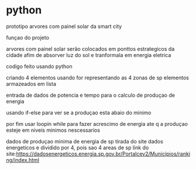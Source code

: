 # python
prototipo arvores com painel solar da smart city

funçao do projeto

arvores com painel solar serão colocados em ponttos estrategicos da cidade afim de absorver luz do sol e tranformala em energia eletrica

codigo feito usando python

criando 4 elementos usando for representando as 4 zonas  de sp
elementos armazeados em lista

entrada de dados de potencia e tempo para o calculo de produçao de energia

usando if-else para ver se a produçao esta abaio do minimo

por fim usar loopin while para fazer acrescimo de energia ate q a produçao esteje em niveis minimos nescessarios

dados de produçao minima de energia de sp tirada do site dados energeticos e dividido por 4, pois sao 4 areas de sp
link do site:https://dadosenergeticos.energia.sp.gov.br/Portalcev2/Municipios/ranking/index.html
